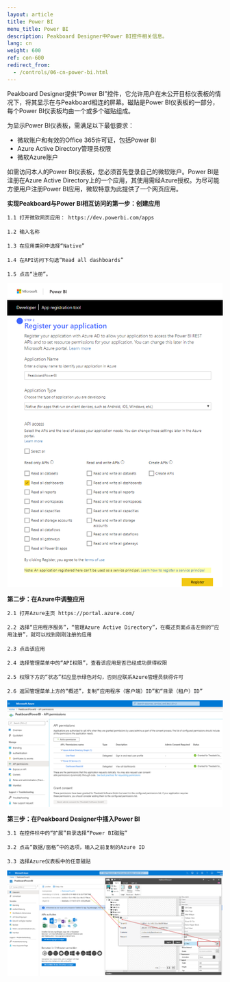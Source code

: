 ```yaml
---
layout: article
title: Power BI 
menu_title: Power BI
description: Peakboard Designer中Power BI控件相关信息。
lang: cn
weight: 600
ref: con-600
redirect_from:
  - /controls/06-cn-power-bi.html
---
```


Peakboard Designer提供“Power BI”控件，它允许用户在未公开目标仪表板的情况下，将其显示在与Peakboard相连的屏幕。磁贴是Power BI仪表板的一部分，每个Power BI仪表板均由一个或多个磁贴组成。

为显示Power BI仪表板，需满足以下最低要求：

* 微软账户和有效的Office 365许可证，包括Power BI
* Azure Active Directory管理员权限
* 微软Azure账户

如需访问本人的Power BI仪表板，您必须首先登录自己的微软账户。Power BI是注册在Azure Active Directory上的一个应用，其使用需经Azure授权。为尽可能方便用户注册Power BI应用，微软特意为此提供了一个网页应用。

**实现Peakboard与Power BI相互访问的第一步：创建应用**

    1.1 打开微软网页应用： https://dev.powerbi.com/apps

    1.2 输入名称

    1.3 在应用类别中选择“Native”

    1.4 在API访问下勾选“Read all dashboards”

    1.5 点击“注册”。

![image_1](/assets/images/Controls/Controls-Power/ControlsPowerBI01.png)


**第二步：在Azure中调整应用**

    2.1 打开Azure主页 https://portal.azure.com/

    2.2 选择“应用程序服务”，“管理Azure Active Directory”，在概述页面点击左侧的“应用注册”，就可以找到刚刚注册的应用

    2.3 点击该应用

    2.4 选择管理菜单中的“API权限”，查看该应用是否已经成功获得权限

    2.5 权限下方的“状态”栏应显示绿色对勾，否则应联系Azure管理员获得许可

    2.6 返回管理菜单上方的“概述”，复制“应用程序（客户端）ID”和“目录（租户）ID”

![image_1](/assets/images/Controls/Controls-Power/ControlsPowerBI02.png)

**第三步：在Peakboard Designer中插入Power BI**

    3.1 在控件栏中的“扩展”目录选择“Power BI磁贴”

    3.2 点击“数据/窗格”中的选项，输入之前复制的Azure ID

    3.3 选择Azure仪表板中的任意磁贴


![image_1](/assets/images/Controls/Controls-Power/ControlsPowerBI03.png)
